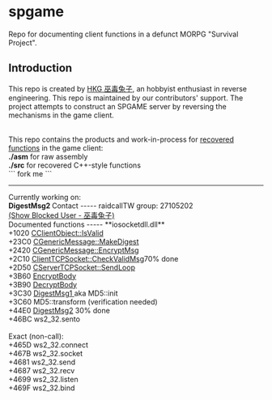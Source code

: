 spgame
======
Repo for documenting client functions in a defunct MORPG "Survival Project".

Introduction
-----
This repo is created by <a href="https://github.com/umehkg/spgame/blob/master/comments/ABOUTME.md">HKG 巫毒兔子</a>, an hobbyist enthusiast in reverse engineering. This repo is maintained by our contributors' support. The project attempts to construct an SPGAME server by reversing the mechanisms in the game client.

<br />
This repo contains the products and work-in-process for <u>recovered functions</u> in the game client:<br />
<b>./asm</b>         for raw assembly<br />
<b>./src</b>         for recovered C++-style functions<br />
```
fork me
```
<br />
<hr>
Currently working on:<br />
<b>
DigestMsg2
</b>
Contact
-----
raidcallTW group: 27105202<br />
<a href="http://forum6.hkgolden.com/ProfilePage.aspx?userid=195369">(Show Blocked User - 巫毒兔子)</a><br />
Documented functions
-----
**iosocketdll.dll**<br />
+1020 <a href="https://github.com/umehkg/spgame/blob/master/src/iosocketdll/classes/CClientObject/IsValid.cpp">CClientObject::IsValid</a><br />
+23C0 <a href="https://github.com/umehkg/spgame/blob/master/src/iosocketdll/classes/CGenericMessage/MakeDigest.cpp">CGenericMessage::MakeDigest</a><br />
+2420 <a href="https://github.com/umehkg/spgame/blob/master/src/iosocketdll/classes/CGenericMessage/EncryptMsg.cpp">CGenericMessage::EncryptMsg</a><br />
+2C10 <a href="https://github.com/umehkg/spgame/blob/master/src/iosocketdll/classes/CClientTCPSocket/CheckValidMsg.cpp">ClientTCPSocket::CheckValidMsg</a>70% done
<br>
+2D50 <a href="https://github.com/umehkg/spgame/blob/master/src/iosocketdll/classes/CClientTCPSocket/SendLoop.cpp">
CServerTCPSocket::SendLoop
</a><br />
+3B60 <a href="https://github.com/umehkg/spgame/blob/master/src/iosocketdll/orphaned_functions/3B60_EncryptBody.cpp">EncryptBody</a><br />
+3B90 <a href="https://github.com/umehkg/spgame/blob/master/src/iosocketdll/orphaned_functions/3B90_DecryptBody.cpp">DecryptBody</a><br />
+3C30 <a href="https://github.com/umehkg/spgame/blob/master/src/iosocketdll/orphaned_functions/3C30_DigestMsg1.cpp">DigestMsg1 </a> aka MD5::init<br />
+3C60 MD5::transform (verification needed)<br />
+44E0 <a href="https://github.com/umehkg/spgame/blob/master/src/iosocketdll/orphaned_functions/44E0_DigestMsg2.cpp">DigestMsg2</a> 30% done
<br />
+46BC ws2_32.sento<br />
<br />
Exact (non-call):<br />
+465D ws2_32.connect<br />
+467B ws2_32.socket<br />
+4681 ws2_32.send<br />
+4687 ws2_32.recv<br />
+4699 ws2_32.listen<br />
+469F ws2_32.bind<br />
<br />
